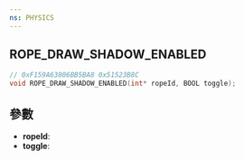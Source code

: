 ```yaml
---
ns: PHYSICS
---
```

## ROPE_DRAW_SHADOW_ENABLED

```c
// 0xF159A63806BB5BA8 0x51523B8C
void ROPE_DRAW_SHADOW_ENABLED(int* ropeId, BOOL toggle);
```


## 參數
* **ropeId**: 
* **toggle**: 

